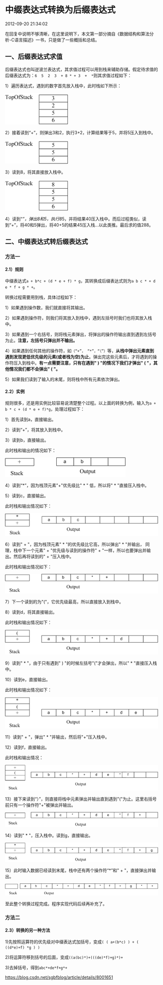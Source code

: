 # 中缀表达式转换为后缀表达式

 2012-09-20 21:34:02

在回复中说明不够清晰，在这里说明下，本文第一部分摘自《数据结构和算法分析-C语言描述》一书，只是做了一些概括和总结。

## 一、后缀表达式求值

后缀表达式也叫逆波兰表达式，其求值过程可以用到栈来辅助存储。假定待求值的后缀表达式为：`6  5  2  3  + 8 * + 3  +  *`则其求值过程如下：

1）遍历表达式，遇到的数字首先放入栈中，此时栈如下所示：

![img](image-202010281358/1348144826_6731.png)

2）接着读到“+”，则弹出3和2，执行3+2，计算结果等于5，并将5压入到栈中。

![img](image-202010281358/1348144932_4049.png)

3）读到8，将其直接放入栈中。

![img](image-202010281358/1348144994_1525.png)

4）读到“*”，弹出8和5，执行8*5，并将结果40压入栈中。而后过程类似，读到“+”，将40和5弹出，将40+5的结果45压入栈...以此类推。最后求的值288。

 

 

## 二、中缀表达式转后缀表达式

### 方法一

#### 2.1）规则

中缀表达式`a + b*c + (d * e + f) * g`，其转换成后缀表达式则为`a b c * + d e * f + g * +`。

转换过程需要用到栈，具体过程如下：

1）如果遇到操作数，我们就直接将其输出。

2）如果遇到操作符，则我们将其放入到栈中，遇到左括号时我们也将其放入栈中。

3）如果遇到一个右括号，则将栈元素弹出，将弹出的操作符输出直到遇到左括号为止。**注意，左括号只弹出并不输出。**

4）如果遇到任何其他的操作符，如`（“+”， “*”，“（”）`等，**从栈中弹出元素直到遇到发现更低优先级的元素(或者栈为空)为止**。弹出完这些元素后，才将遇到的操作符压入到栈中。**有一点需要注意，只有在遇到" ) "的情况下我们才弹出" ( "，其他情况我们都不会弹出" ( "。**

5）如果我们读到了输入的末尾，则将栈中所有元素依次弹出。

 

#### 2.2）实例

规则很多，还是用实例比较容易说清楚整个过程。以上面的转换为例，输入为`a + b * c + (d * e + f)*g`，处理过程如下：

1）首先读到a，直接输出。

2）读到“+”，将其放入到栈中。

3）读到b，直接输出。

此时栈和输出的情况如下：

![img](image-202010281358/1348146428_8057.png)

 

4）读到“*”，因为栈顶元素"+"优先级比" * " 低，所以将" * "直接压入栈中。

5）读到c，直接输出。

此时栈和输出情况如下：

![img](image-202010281358/1348146721_9861.png)

 

6）读到" + "，因为栈顶元素" * "的优先级比它高，所以弹出" * "并输出， 同理，栈中下一个元素" + "优先级与读到的操作符" + "一样，所以也要弹出并输出。然后再将读到的" + "压入栈中。

此时栈和输出情况如下：

![img](image-202010281358/1348147044_5952.png)

 

7）下一个读到的为"("，它优先级最高，所以直接放入到栈中。

8）读到d，将其直接输出。

此时栈和输出情况如下：

![img](image-202010281358/1348147265_9645.png)

 

9）读到" * "，由于只有遇到" ) "的时候左括号"("才会弹出，所以" * "直接压入栈中。

10）读到e，直接输出。

此时栈和输出情况如下：

![img](image-202010281358/1348147424_4303.png)

 

11）读到" + "，弹出" * "并输出，然后将"+"压入栈中。

12）读到f，直接输出。

此时栈和输出情况：

 ![img](image-202010281358/1348147826_1174.png)

 

13）接下来读到“）”，则直接将栈中元素弹出并输出直到遇到"("为止。这里右括号前只有一个操作符"+"被弹出并输出。

![img](image-202010281358/1348147993_7462.png)

 

14）读到" * "，压入栈中。读到g，直接输出。

![img](image-202010281358/1348148087_4361.png)

 

15）此时输入数据已经读到末尾，栈中还有两个操作符“*”和" + "，直接弹出并输出。

![img](image-202010281358/1348148276_3639.png)

至此整个转换过程完成。程序实现代码后续再补充了。

 

### 方法二

####  2.3）转换的另一种方法

1)先按照运算符的优先级对中缀表达式加括号，变成`( ( a+(b*c) ) + ( ((d*e)+f) *g ) )`

2)将运算符移到括号的后面，变成`((a(bc)*)+(((de)*f)+g)*)+`

3)去掉括号，得到`abc*+de*f+g*+`





https://blog.csdn.net/sgbfblog/article/details/8001651